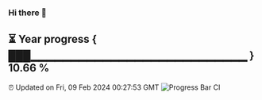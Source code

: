### Hi there 👋
⏳ Year progress { ███▁▁▁▁▁▁▁▁▁▁▁▁▁▁▁▁▁▁▁▁▁▁▁▁▁▁▁ } 10.66 %
---
⏰ Updated on Fri, 09 Feb 2024 00:27:53 GMT
![Progress Bar CI](https://github.com/Moyi321/Moyi321/workflows/Progress%20Bar%20CI/badge.svg)
